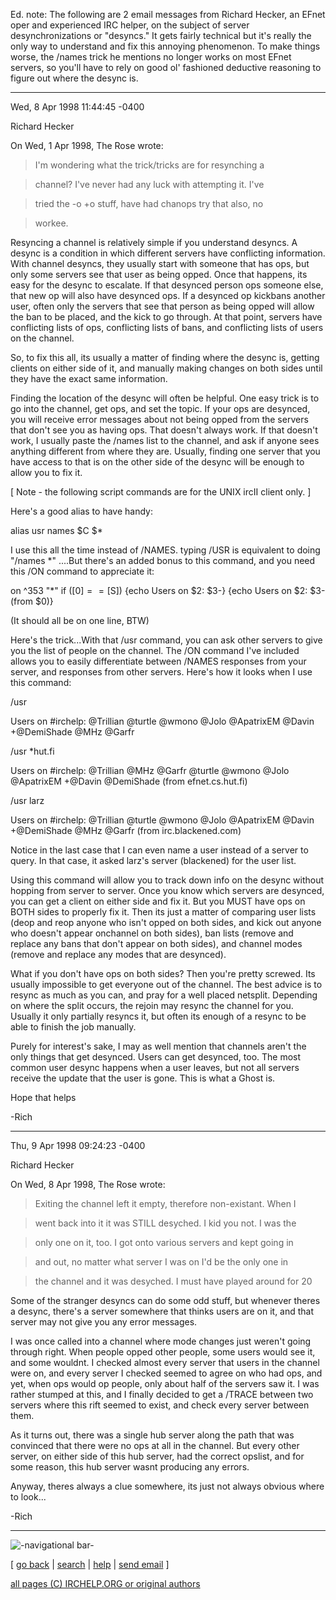 Ed. note: The following are 2 email messages from Richard Hecker, an EFnet
oper and experienced IRC helper, on the subject of server desynchronizations
or "desyncs." It gets fairly technical but it's really the only way to
understand and fix this annoying phenomenon. To make things worse, the /names
trick he mentions no longer works on most EFnet servers, so you'll have to
rely on good ol' fashioned deductive reasoning to figure out where the desync
is.

* * *

Wed, 8 Apr 1998 11:44:45 -0400

Richard Hecker

On Wed, 1 Apr 1998, The Rose wrote:

> I'm wondering what the trick/tricks are for resynching a

> channel? I've never had any luck with attempting it. I've

> tried the -o +o stuff, have had chanops try that also, no

> workee.

Resyncing a channel is relatively simple if you understand desyncs. A desync
is a condition in which different servers have conflicting information. With
channel desyncs, they usually start with someone that has ops, but only some
servers see that user as being opped. Once that happens, its easy for the
desync to escalate. If that desynced person ops someone else, that new op will
also have desynced ops. If a desynced op kickbans another user, often only the
servers that see that person as being opped will allow the ban to be placed,
and the kick to go through. At that point, servers have conflicting lists of
ops, conflicting lists of bans, and conflicting lists of users on the channel.

So, to fix this all, its usually a matter of finding where the desync is,
getting clients on either side of it, and manually making changes on both
sides until they have the exact same information.

Finding the location of the desync will often be helpful. One easy trick is to
go into the channel, get ops, and set the topic. If your ops are desynced, you
will receive error messages about not being opped from the servers that don't
see you as having ops. That doesn't always work. If that doesn't work, I
usually paste the /names list to the channel, and ask if anyone sees anything
different from where they are. Usually, finding one server that you have
access to that is on the other side of the desync will be enough to allow you
to fix it.

[ Note - the following script commands are for the UNIX ircII client only. ]

Here's a good alias to have handy:

alias usr names $C $*

I use this all the time instead of /NAMES. typing /USR is equivalent to doing
"/names *" ....But there's an added bonus to this command, and you need this
/ON command to appreciate it:

on ^353 "*" if ([$0] == [$S]) {echo Users on $2: $3-} {echo Users on $2: $3-
\(from $0\)}

(It should all be on one line, BTW)

Here's the trick...With that /usr command, you can ask other servers to give
you the list of people on the channel. The /ON command I've included allows
you to easily differentiate between /NAMES responses from your server, and
responses from other servers. Here's how it looks when I use this command:

/usr

Users on #irchelp: @Trillian @turtle @wmono @Jolo @ApatrixEM @Davin
+@DemiShade @MHz @Garfr

/usr *hut.fi

Users on #irchelp: @Trillian @MHz @Garfr @turtle @wmono @Jolo @ApatrixEM
+@Davin @DemiShade (from efnet.cs.hut.fi)

/usr larz

Users on #irchelp: @Trillian @turtle @wmono @Jolo @ApatrixEM @Davin
+@DemiShade @MHz @Garfr (from irc.blackened.com)

Notice in the last case that I can even name a user instead of a server to
query. In that case, it asked larz's server (blackened) for the user list.

Using this command will allow you to track down info on the desync without
hopping from server to server. Once you know which servers are desynced, you
can get a client on either side and fix it. But you MUST have ops on BOTH
sides to properly fix it. Then its just a matter of comparing user lists (deop
and reop anyone who isn't opped on both sides, and kick out anyone who doesn't
appear onchannel on both sides), ban lists (remove and replace any bans that
don't appear on both sides), and channel modes (remove and replace any modes
that are desynced).

What if you don't have ops on both sides? Then you're pretty screwed. Its
usually impossible to get everyone out of the channel. The best advice is to
resync as much as you can, and pray for a well placed netsplit. Depending on
where the split occurs, the rejoin may resync the channel for you. Usually it
only partially resyncs it, but often its enough of a resync to be able to
finish the job manually.

Purely for interest's sake, I may as well mention that channels aren't the
only things that get desynced. Users can get desynced, too. The most common
user desync happens when a user leaves, but not all servers receive the update
that the user is gone. This is what a Ghost is.

Hope that helps

-Rich 

* * *

Thu, 9 Apr 1998 09:24:23 -0400

Richard Hecker

On Wed, 8 Apr 1998, The Rose wrote:

> Exiting the channel left it empty, therefore non-existant. When I

> went back into it it was STILL desyched. I kid you not. I was the

> only one on it, too. I got onto various servers and kept going in

> and out, no matter what server I was on I'd be the only one in

> the channel and it was desyched. I must have played around for 20

Some of the stranger desyncs can do some odd stuff, but whenever theres a
desync, there's a server somewhere that thinks users are on it, and that
server may not give you any error messages.

I was once called into a channel where mode changes just weren't going through
right. When people opped other people, some users would see it, and some
wouldnt. I checked almost every server that users in the channel were on, and
every server I checked seemed to agree on who had ops, and yet, when ops would
op people, only about half of the servers saw it. I was rather stumped at
this, and I finally decided to get a /TRACE between two servers where this
rift seemed to exist, and check every server between them.

As it turns out, there was a single hub server along the path that was
convinced that there were no ops at all in the channel. But every other
server, on either side of this hub server, had the correct opslist, and for
some reason, this hub server wasnt producing any errors.

Anyway, theres always a clue somewhere, its just not always obvious where to
look...

-Rich 

* * *

![-navigational bar-](/irchelp/Pix/ihnavbar.gif)

[ [go back](/irchelp/) | [search](/irchelp/search_engine.cgi) |
[help](/irchelp/help.html) | [send email](/irchelp/mail.cgi) ]

[all pages (C) IRCHELP.ORG or original authors](/irchelp/credit.html)

